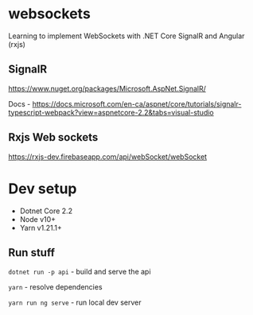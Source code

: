 # websockets
Learning to implement WebSockets with .NET Core SignalR and Angular (rxjs)

## SignalR
https://www.nuget.org/packages/Microsoft.AspNet.SignalR/

Docs - https://docs.microsoft.com/en-ca/aspnet/core/tutorials/signalr-typescript-webpack?view=aspnetcore-2.2&tabs=visual-studio

## Rxjs Web sockets
https://rxjs-dev.firebaseapp.com/api/webSocket/webSocket


# Dev setup
* Dotnet Core 2.2
* Node v10+
* Yarn v1.21.1+

## Run stuff
`dotnet run -p api` - build and serve the api

`yarn` - resolve dependencies

`yarn run ng serve` - run local dev server